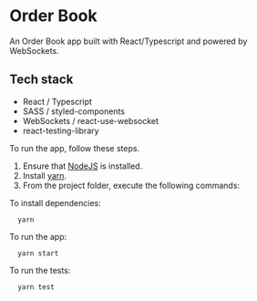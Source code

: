 # Order Book
An Order Book app built with React/Typescript and powered by WebSockets.

## Tech stack
 - React / Typescript
 - SASS / styled-components
 - WebSockets / react-use-websocket
 - react-testing-library

To run the app, follow these steps.

1. Ensure that [NodeJS](http://nodejs.org/) is installed.
2. Install [yarn](https://classic.yarnpkg.com/en/docs/install/#windows-stable/).
3. From the project folder, execute the following commands:

To install dependencies:
```shell
  yarn
```
To run the app:

```shell
  yarn start
```

To run the tests:

```shell
  yarn test
```
